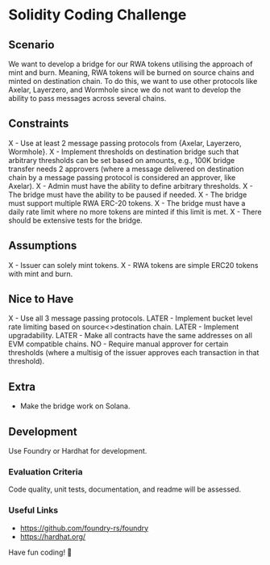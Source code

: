 # Solidity Coding Challenge

## Scenario

We want to develop a bridge for our RWA tokens utilising the approach of mint and burn. Meaning, RWA tokens will be burned on source chains and minted on destination chain. To do this, we want to use other protocols like Axelar, Layerzero, and Wormhole since we do not want to develop the ability to pass messages across several chains.

## Constraints

X - Use at least 2 message passing protocols from {Axelar, Layerzero, Wormhole}.
X - Implement thresholds on destination bridge such that arbitrary thresholds can be set based on amounts, e.g., 100K bridge transfer needs 2 approvers (where a message delivered on destination chain by a message passing protocol is considered an approver, like Axelar).
X - Admin must have the ability to define arbitrary thresholds.
X - The bridge must have the ability to be paused if needed.
X - The bridge must support multiple RWA ERC-20 tokens.
X - The bridge must have a daily rate limit where no more tokens are minted if this limit is met.
X - There should be extensive tests for the bridge.

## Assumptions

X - Issuer can solely mint tokens.
X - RWA tokens are simple ERC20 tokens with mint and burn.

## Nice to Have

X - Use all 3 message passing protocols.
LATER - Implement bucket level rate limiting based on source<>destination chain.
LATER - Implement upgradability.
LATER - Make all contracts have the same addresses on all EVM compatible chains.
NO - Require manual approver for certain thresholds (where a multisig of the issuer approves each transaction in that threshold).

## Extra

- Make the bridge work on Solana.

## Development

Use Foundry or Hardhat for development.

### Evaluation Criteria

Code quality, unit tests, documentation, and readme will be assessed.

### Useful Links
- https://github.com/foundry-rs/foundry
- https://hardhat.org/ 


Have fun coding! 🚀
